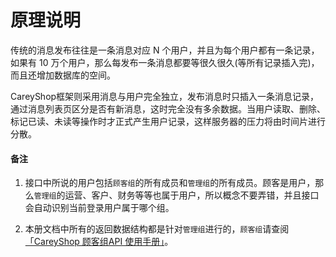 # 原理说明

传统的消息发布往往是一条消息对应 N 个用户，并且为每个用户都有一条记录，如果有 10 万个用户，那么每发布一条消息都要等很久很久(等所有记录插入完)，而且还增加数据库的空间。

CareyShop框架则采用消息与用户完全独立，发布消息时只插入一条消息记录，通过消息列表页区分是否有新消息，这时完全没有多余数据。当用户读取、删除、标记已读、未读等操作时才正式产生用户记录，这样服务器的压力将由时间片进行分散。

#### 备注
1. 接口中所说的用户包括`顾客组`的所有成员和`管理组`的所有成员。顾客是用户，那么`管理组`的运营、客户、财务等等也属于用户，所以概念不要弄错，并且接口会自动识别当前登录用户属于哪个组。

2. 本册文档中所有的返回数据结构都是针对`管理组`进行的，`顾客组`请查阅[「CareyShop 顾客组API 使用手册」](/api/client/ "「CareyShop 顾客组API 使用手册」")。